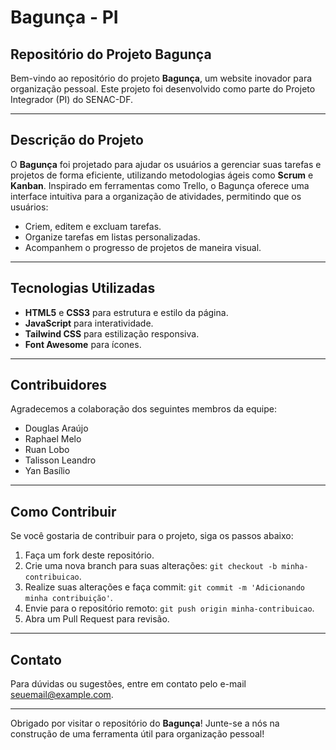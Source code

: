 # Bagunça - PI

## Repositório do Projeto Bagunça

Bem-vindo ao repositório do projeto **Bagunça**, um website inovador para organização pessoal. Este projeto foi desenvolvido como parte do Projeto Integrador (PI) do SENAC-DF.

---

## Descrição do Projeto

O **Bagunça** foi projetado para ajudar os usuários a gerenciar suas tarefas e projetos de forma eficiente, utilizando metodologias ágeis como **Scrum** e **Kanban**. Inspirado em ferramentas como Trello, o Bagunça oferece uma interface intuitiva para a organização de atividades, permitindo que os usuários:

- Criem, editem e excluam tarefas.
- Organize tarefas em listas personalizadas.
- Acompanhem o progresso de projetos de maneira visual.

---

## Tecnologias Utilizadas

- **HTML5** e **CSS3** para estrutura e estilo da página.
- **JavaScript** para interatividade.
- **Tailwind CSS** para estilização responsiva.
- **Font Awesome** para ícones.

---

## Contribuidores

Agradecemos a colaboração dos seguintes membros da equipe:

- Douglas Araújo
- Raphael Melo
- Ruan Lobo
- Talisson Leandro
- Yan Basílio

---

## Como Contribuir

Se você gostaria de contribuir para o projeto, siga os passos abaixo:

1. Faça um fork deste repositório.
2. Crie uma nova branch para suas alterações: `git checkout -b minha-contribuicao`.
3. Realize suas alterações e faça commit: `git commit -m 'Adicionando minha contribuição'`.
4. Envie para o repositório remoto: `git push origin minha-contribuicao`.
5. Abra um Pull Request para revisão.

---

## Contato

Para dúvidas ou sugestões, entre em contato pelo e-mail [seuemail@example.com](mailto:seuemail@example.com).

---

Obrigado por visitar o repositório do **Bagunça**! Junte-se a nós na construção de uma ferramenta útil para organização pessoal!
